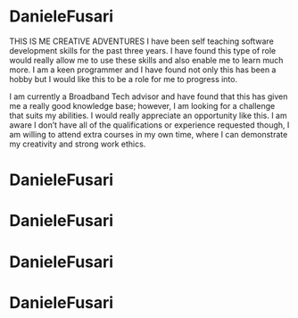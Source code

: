 # DanieleFusari


THIS IS ME
CREATIVE ADVENTURES
I have been self teaching software development skills for the past three years. I have found this type of role would really allow me to use these skills and also enable me to learn much more.
I am a keen programmer and I have found not only this has been a hobby but I would like this to be a role for me to progress into.

I am currently a Broadband Tech advisor and have found that this has given me a really good knowledge base; however, I am looking for a challenge that suits my abilities. I would really appreciate an opportunity like this.
I am aware I don’t have all of the qualifications or experience requested though, I am willing to attend extra courses in my own time, where I can demonstrate my creativity and strong work ethics.
# DanieleFusari
# DanieleFusari
# DanieleFusari
# DanieleFusari
